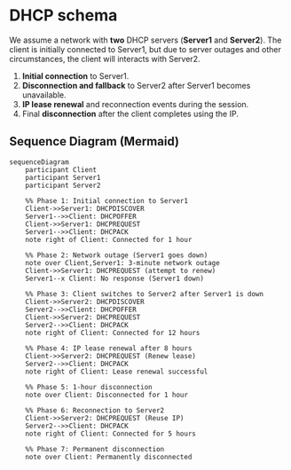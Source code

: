 # DHCP schema

We assume a network with **two** DHCP servers (**Server1** and **Server2**). The client is initially connected to Server1, but due to server outages and other circumstances, the client will interacts with Server2.

1. **Initial connection** to Server1.
2. **Disconnection and fallback** to Server2 after Server1 becomes unavailable.
3. **IP lease renewal** and reconnection events during the session.
4. Final **disconnection** after the client completes using the IP.

## Sequence Diagram (Mermaid)


```mermaid
sequenceDiagram
    participant Client
    participant Server1
    participant Server2

    %% Phase 1: Initial connection to Server1
    Client->>Server1: DHCPDISCOVER
    Server1-->>Client: DHCPOFFER
    Client->>Server1: DHCPREQUEST
    Server1-->>Client: DHCPACK
    note right of Client: Connected for 1 hour

    %% Phase 2: Network outage (Server1 goes down)
    note over Client,Server1: 3-minute network outage
    Client->>Server1: DHCPREQUEST (attempt to renew)
    Server1--x Client: No response (Server1 down)
    
    %% Phase 3: Client switches to Server2 after Server1 is down
    Client->>Server2: DHCPDISCOVER
    Server2-->>Client: DHCPOFFER
    Client->>Server2: DHCPREQUEST
    Server2-->>Client: DHCPACK
    note right of Client: Connected for 12 hours

    %% Phase 4: IP lease renewal after 8 hours
    Client->>Server2: DHCPREQUEST (Renew lease)
    Server2-->>Client: DHCPACK
    note right of Client: Lease renewal successful

    %% Phase 5: 1-hour disconnection
    note over Client: Disconnected for 1 hour

    %% Phase 6: Reconnection to Server2
    Client->>Server2: DHCPREQUEST (Reuse IP)
    Server2-->>Client: DHCPACK
    note right of Client: Connected for 5 hours

    %% Phase 7: Permanent disconnection
    note over Client: Permanently disconnected
